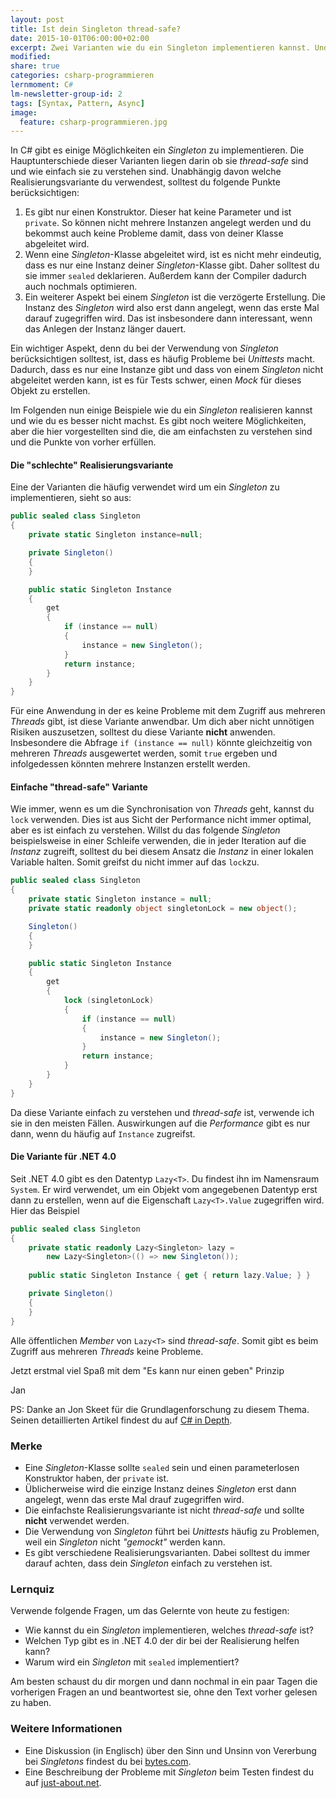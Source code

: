 ```yaml
---
layout: post
title: Ist dein Singleton thread-safe?
date: 2015-10-01T06:00:00+02:00
excerpt: Zwei Varianten wie du ein Singleton implementieren kannst. Und eine die du besser nicht verwendest.
modified:
share: true
categories: csharp-programmieren
lernmoment: C#
lm-newsletter-group-id: 2
tags: [Syntax, Pattern, Async]
image:
  feature: csharp-programmieren.jpg
---
```


In C# gibt es einige Möglichkeiten ein *Singleton* zu implementieren. Die Hauptunterschiede dieser Varianten liegen darin ob sie *thread-safe* sind und wie einfach sie zu verstehen sind. Unabhängig davon welche Realisierungsvariante du verwendest, solltest du folgende Punkte berücksichtigen:

1.	Es gibt nur einen Konstruktor. Dieser hat keine Parameter und ist `private`. So können nicht mehrere Instanzen angelegt werden und du bekommst auch keine Probleme damit, dass von deiner Klasse abgeleitet wird.
2.	Wenn eine *Singleton*-Klasse abgeleitet wird, ist es nicht mehr eindeutig, dass es nur eine Instanz deiner *Singleton*-Klasse gibt. Daher solltest du sie immer `sealed` deklarieren. Außerdem kann der Compiler dadurch auch nochmals optimieren.
3.	Ein weiterer Aspekt bei einem *Singleton* ist die verzögerte Erstellung. Die Instanz des *Singleton* wird also erst dann angelegt, wenn das erste Mal darauf zugegriffen wird. Das ist insbesondere dann interessant, wenn das Anlegen der Instanz länger dauert.

Ein wichtiger Aspekt, denn du bei der Verwendung von *Singleton* berücksichtigen solltest, ist, dass es häufig Probleme bei *Unittests* macht. Dadurch, dass es nur eine Instanze gibt und dass von einem *Singleton* nicht abgeleitet werden kann, ist es für Tests schwer, einen *Mock* für dieses Objekt zu erstellen.

Im Folgenden nun einige Beispiele wie du ein *Singleton* realisieren kannst und wie du es besser nicht machst. Es gibt noch weitere Möglichkeiten, aber die hier vorgestellten sind die, die am einfachsten zu verstehen sind und die Punkte von vorher erfüllen.

#### Die "schlechte" Realisierungsvariante

Eine der Varianten die häufig verwendet wird um ein *Singleton* zu implementieren, sieht so aus:

```cs
public sealed class Singleton
{
    private static Singleton instance=null;

    private Singleton()
    {
    }

    public static Singleton Instance
    {
        get
        {
            if (instance == null)
            {
                instance = new Singleton();
            }
            return instance;
        }
    }
}
```

Für eine Anwendung in der es keine Probleme mit dem Zugriff aus mehreren *Threads* gibt, ist diese Variante anwendbar. Um dich aber nicht unnötigen Risiken auszusetzen, solltest du diese Variante **nicht** anwenden. Insbesondere die Abfrage `if (instance == null)` könnte gleichzeitig von mehreren *Threads* ausgewertet werden, somit `true` ergeben und infolgedessen könnten mehrere Instanzen erstellt werden.

#### Einfache "thread-safe" Variante

Wie immer, wenn es um die Synchronisation von *Threads* geht, kannst du `lock` verwenden. Dies ist aus Sicht der Performance nicht immer optimal, aber es ist einfach zu verstehen. Willst du das folgende *Singleton* beispielsweise in einer Schleife verwenden, die in jeder Iteration auf die *Instanz* zugreift, solltest du bei diesem Ansatz die *Instanz* in einer lokalen Variable halten. Somit greifst du nicht immer auf das `lock`zu.

```cs
public sealed class Singleton
{
    private static Singleton instance = null;
    private static readonly object singletonLock = new object();

    Singleton()
    {
    }

    public static Singleton Instance
    {
        get
        {
            lock (singletonLock)
            {
                if (instance == null)
                {
                    instance = new Singleton();
                }
                return instance;
            }
        }
    }
}
```

Da diese Variante einfach zu verstehen und *thread-safe* ist, verwende ich sie in den meisten Fällen. Auswirkungen auf die *Performance* gibt es nur dann, wenn du häufig auf `Instance` zugreifst.

#### Die Variante für .NET 4.0

Seit .NET 4.0 gibt es den Datentyp `Lazy<T>`. Du findest ihn im Namensraum `System`. Er wird verwendet, um ein Objekt vom angegebenen Datentyp erst dann zu erstellen, wenn auf die Eigenschaft `Lazy<T>.Value` zugegriffen wird. Hier das Beispiel

```cs
public sealed class Singleton
{
    private static readonly Lazy<Singleton> lazy =
        new Lazy<Singleton>(() => new Singleton());
    
    public static Singleton Instance { get { return lazy.Value; } }

    private Singleton()
    {
    }
}
```

Alle öffentlichen *Member* von `Lazy<T>` sind *thread-safe*. Somit gibt es beim Zugriff aus mehreren *Threads* keine Probleme.

Jetzt erstmal viel Spaß mit dem "Es kann nur einen geben" Prinzip

Jan

PS: Danke an Jon Skeet für die Grundlagenforschung zu diesem Thema. Seinen detaillierten Artikel findest du auf [C# in Depth](http://csharpindepth.com/Articles/General/Singleton.aspx).

### Merke

-	Eine *Singleton*-Klasse sollte `sealed` sein und einen parameterlosen Konstruktor haben, der `private` ist.
-	Üblicherweise wird die einzige Instanz deines *Singleton* erst dann angelegt, wenn das erste Mal drauf zugegriffen wird.
-	Die einfachste Realisierungsvariante ist nicht *thread-safe* und sollte **nicht** verwendet werden.
-	Die Verwendung von *Singleton* führt bei *Unittests* häufig zu Problemen, weil ein *Singleton* nicht *"gemockt"* werden kann.
-	Es gibt verschiedene Realisierungsvarianten. Dabei solltest du immer darauf achten, dass dein *Singleton* einfach zu verstehen ist.

### Lernquiz 

Verwende folgende Fragen, um das Gelernte von heute zu festigen:

-	Wie kannst du ein *Singleton* implementieren, welches *thread-safe* ist?
-	Welchen Typ gibt es in .NET 4.0 der dir bei der Realisierung helfen kann?
-	Warum wird ein *Singleton* mit `sealed` implementiert?

Am besten schaust du dir morgen und dann nochmal in ein paar Tagen die vorherigen Fragen an und beantwortest sie, ohne den Text vorher gelesen zu haben.

### Weitere Informationen

-	Eine Diskussion (in Englisch) über den Sinn und Unsinn von Vererbung bei *Singletons* findest du bei [bytes.com](http://bytes.com/topic/c-sharp/answers/432029-inheritance-singleton-class).
-	Eine Beschreibung der Probleme mit *Singleton* beim Testen findest du auf [just-about.net](http://www.just-about.net/boese-singletons).
